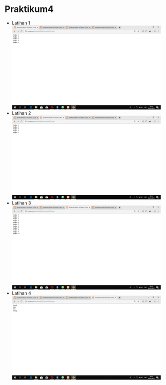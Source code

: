 # Praktikum4
* Latihan 1
![alt text](https://github.com/ZulfanoRp/Praktikum4/blob/master/Screenshot%20(25).png)
* Latihan 2
![alt text](https://github.com/ZulfanoRp/Praktikum4/blob/master/Screenshot%20(26).png)
* Latihan 3
![alt text](https://github.com/ZulfanoRp/Praktikum4/blob/master/Screenshot%20(27).png)
* Latihan 4
![alt text](https://github.com/ZulfanoRp/Praktikum4/blob/master/Screenshot%20(28).png)
